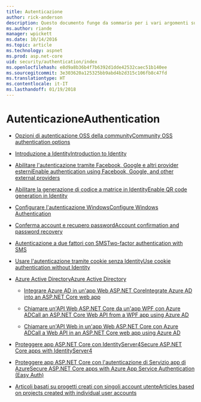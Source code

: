 ```yaml
---
title: Autenticazione
author: rick-anderson
description: Questo documento funge da sommario per i vari argomenti sull'autenticazione di ASP.NET Core.
ms.author: riande
manager: wpickett
ms.date: 10/14/2016
ms.topic: article
ms.technology: aspnet
ms.prod: asp.net-core
uid: security/authentication/index
ms.openlocfilehash: e8d9a8b36b4f7b6392d1dde42532caec51b140ee
ms.sourcegitcommit: 3e303620a125325bb9abd4b2d315c106fb8c47fd
ms.translationtype: HT
ms.contentlocale: it-IT
ms.lasthandoff: 01/19/2018
---
```

# <a name="authentication"></a><span data-ttu-id="3eb31-103">Autenticazione</span><span class="sxs-lookup"><span data-stu-id="3eb31-103">Authentication</span></span>

* [<span data-ttu-id="3eb31-104">Opzioni di autenticazione OSS della community</span><span class="sxs-lookup"><span data-stu-id="3eb31-104">Community OSS authentication options</span></span>](community.md)

* [<span data-ttu-id="3eb31-105">Introduzione a Identity</span><span class="sxs-lookup"><span data-stu-id="3eb31-105">Introduction to Identity</span></span>](identity.md)

* [<span data-ttu-id="3eb31-106">Abilitare l'autenticazione tramite Facebook, Google e altri provider esterni</span><span class="sxs-lookup"><span data-stu-id="3eb31-106">Enable authentication using Facebook, Google, and other external providers</span></span>](social/index.md)

* [<span data-ttu-id="3eb31-107">Abilitare la generazione di codice a matrice in Identity</span><span class="sxs-lookup"><span data-stu-id="3eb31-107">Enable QR code generation in Identity</span></span>](identity-enable-qrcodes.md)

* [<span data-ttu-id="3eb31-108">Configurare l'autenticazione Windows</span><span class="sxs-lookup"><span data-stu-id="3eb31-108">Configure Windows Authentication</span></span>](windowsauth.md)

* [<span data-ttu-id="3eb31-109">Conferma account e recupero password</span><span class="sxs-lookup"><span data-stu-id="3eb31-109">Account confirmation and password recovery</span></span>](accconfirm.md)

* [<span data-ttu-id="3eb31-110">Autenticazione a due fattori con SMS</span><span class="sxs-lookup"><span data-stu-id="3eb31-110">Two-factor authentication with SMS</span></span>](2fa.md)

* [<span data-ttu-id="3eb31-111">Usare l'autenticazione tramite cookie senza Identity</span><span class="sxs-lookup"><span data-stu-id="3eb31-111">Use cookie authentication without Identity</span></span>](cookie.md)

* [<span data-ttu-id="3eb31-112">Azure Active Directory</span><span class="sxs-lookup"><span data-stu-id="3eb31-112">Azure Active Directory</span></span>](azure-active-directory/index.md)

  * [<span data-ttu-id="3eb31-113">Integrare Azure AD in un'app Web ASP.NET Core</span><span class="sxs-lookup"><span data-stu-id="3eb31-113">Integrate Azure AD into an ASP.NET Core web app</span></span>](https://azure.microsoft.com/documentation/samples/active-directory-dotnet-webapp-openidconnect-aspnetcore/)

  * [<span data-ttu-id="3eb31-114">Chiamare un'API Web ASP.NET Core da un'app WPF con Azure AD</span><span class="sxs-lookup"><span data-stu-id="3eb31-114">Call an ASP.NET Core Web API from a WPF app using Azure AD</span></span>](https://azure.microsoft.com/documentation/samples/active-directory-dotnet-native-aspnetcore/)

  * [<span data-ttu-id="3eb31-115">Chiamare un'API Web in un'app Web ASP.NET Core con Azure AD</span><span class="sxs-lookup"><span data-stu-id="3eb31-115">Call a Web API in an ASP.NET Core web app using Azure AD</span></span>](https://azure.microsoft.com/documentation/samples/active-directory-dotnet-webapp-webapi-openidconnect-aspnetcore/)

* [<span data-ttu-id="3eb31-116">Proteggere app ASP.NET Core con IdentityServer4</span><span class="sxs-lookup"><span data-stu-id="3eb31-116">Secure ASP.NET Core apps with IdentityServer4</span></span>](http://docs.identityserver.io/en/release/)

* [<span data-ttu-id="3eb31-117">Proteggere app ASP.NET Core con l'autenticazione di Servizio app di Azure</span><span class="sxs-lookup"><span data-stu-id="3eb31-117">Secure ASP.NET Core apps with Azure App Service Authentication (Easy Auth)</span></span>](https://docs.microsoft.com/azure/app-service/app-service-authentication-overview)

* [<span data-ttu-id="3eb31-118">Articoli basati su progetti creati con singoli account utente</span><span class="sxs-lookup"><span data-stu-id="3eb31-118">Articles based on projects created with individual user accounts</span></span>](xref:security/authentication/individual)
